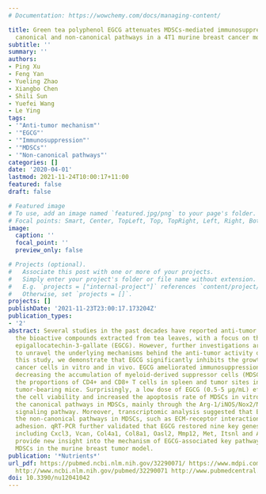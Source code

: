 ```yaml
---
# Documentation: https://wowchemy.com/docs/managing-content/

title: Green tea polyphenol EGCG attenuates MDSCs-mediated immunosuppression through
  canonical and non-canonical pathways in a 4T1 murine breast cancer model
subtitle: ''
summary: ''
authors:
- Ping Xu
- Feng Yan
- Yueling Zhao
- Xiangbo Chen
- Shili Sun
- Yuefei Wang
- Le Ying
tags:
- '"Anti-tumor mechanism"'
- '"EGCG"'
- '"Immunosuppression"'
- '"MDSCs"'
- '"Non-canonical pathways"'
categories: []
date: '2020-04-01'
lastmod: 2021-11-24T10:00:17+11:00
featured: false
draft: false

# Featured image
# To use, add an image named `featured.jpg/png` to your page's folder.
# Focal points: Smart, Center, TopLeft, Top, TopRight, Left, Right, BottomLeft, Bottom, BottomRight.
image:
  caption: ''
  focal_point: ''
  preview_only: false

# Projects (optional).
#   Associate this post with one or more of your projects.
#   Simply enter your project's folder or file name without extension.
#   E.g. `projects = ["internal-project"]` references `content/project/deep-learning/index.md`.
#   Otherwise, set `projects = []`.
projects: []
publishDate: '2021-11-23T23:00:17.173204Z'
publication_types:
- '2'
abstract: Several studies in the past decades have reported anti-tumor activity of
  the bioactive compounds extracted from tea leaves, with a focus on the compound
  epigallocatechin-3-gallate (EGCG). However, further investigations are required
  to unravel the underlying mechanisms behind the anti-tumor activity of EGCG. In
  this study, we demonstrate that EGCG significantly inhibits the growth of 4T1 breast
  cancer cells in vitro and in vivo. EGCG ameliorated immunosuppression by significantly
  decreasing the accumulation of myeloid-derived suppressor cells (MDSCs) and increasing
  the proportions of CD4+ and CD8+ T cells in spleen and tumor sites in 4T1 breast
  tumor-bearing mice. Surprisingly, a low dose of EGCG (0.5-5 µg/mL) effectively reduced
  the cell viability and increased the apoptosis rate of MDSCs in vitro. EGCG down-regulated
  the canonical pathways in MDSCs, mainly through the Arg-1/iNOS/Nox2/NF-$ąppa$B/STAT3
  signaling pathway. Moreover, transcriptomic analysis suggested that EGCG also affected
  the non-canonical pathways in MDSCs, such as ECM-receptor interaction and focal
  adhesion. qRT-PCR further validated that EGCG restored nine key genes in MDSCs,
  including Cxcl3, Vcan, Col4a1, Col8a1, Oasl2, Mmp12, Met, Itsnl and Acot1. Our results
  provide new insight into the mechanism of EGCG-associated key pathways/genes in
  MDSCs in the murine breast tumor model.
publication: '*Nutrients*'
url_pdf: https://pubmed.ncbi.nlm.nih.gov/32290071/ https://www.mdpi.com/2072-6643/12/4/1042
  http://www.ncbi.nlm.nih.gov/pubmed/32290071 http://www.pubmedcentral.nih.gov/articlerender.fcgi?artid=PMC7230934
doi: 10.3390/nu12041042
---
```

